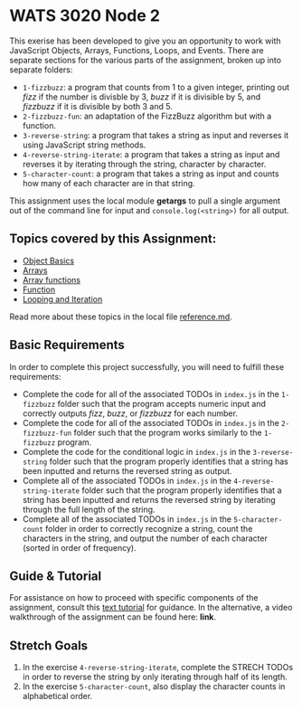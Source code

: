 # WATS 3020 Node 2

This exerise has been developed to give you an opportunity to work with JavaScript Objects, Arrays, Functions, Loops, and Events. There are separate sections for the various parts of the assignment, broken up into separate folders:
* `1-fizzbuzz`: a program that counts from 1 to a given integer, printing out _fizz_ if the number is divisble by 3, _buzz_ if it is divisible by 5, and _fizzbuzz_ if it is divisible by both 3 and 5.
* `2-fizzbuzz-fun`: an adaptation of the FizzBuzz algorithm but with a function.
* `3-reverse-string`: a program that takes a string as input and reverses it using JavaScript string methods.
* `4-reverse-string-iterate`: a program that takes a string as input and reverses it by iterating through the string, character by character.
* `5-character-count`: a program that takes a string as input and counts how many of each character are in that string.

This assignment uses the local module **getargs** to pull a single argument out of the command line for input and `console.log(<string>)` for all output.

## Topics covered by this Assignment:
* [Object Basics](https://developer.mozilla.org/en-US/docs/Learn/JavaScript/Objects/Basics)
* [Arrays](https://developer.mozilla.org/en-US/docs/Learn/JavaScript/First_steps/Arrays)
* [Array functions](https://developer.mozilla.org/en-US/docs/Web/JavaScript/Reference/Global_Objects/Array#Methods)
* [Function](https://developer.mozilla.org/en-US/docs/Web/JavaScript/Guide/Functions)
* [Looping and Iteration](https://developer.mozilla.org/en-US/docs/Web/JavaScript/Guide/Loops_and_iteration)

Read more about these topics in the local file [reference.md](reference.md).

## Basic Requirements
In order to complete this project successfully, you will need to fulfill these requirements:
* Complete the code for all of the associated TODOs in `index.js` in the `1-fizzbuzz` folder such that the program accepts numeric input and correctly outputs _fizz_, _buzz_, or _fizzbuzz_ for each number.
* Complete the code for all of the associated TODOs in `index.js` in the `2-fizzbuzz-fun` folder such that the program works similarly to the `1-fizzbuzz` program.
* Complete the code for the conditional logic in `index.js` in the `3-reverse-string` folder such that the program properly identifies that a string has been inputted and returns the reversed string as output.
* Complete all of the associated TODOs in `index.js` in the `4-reverse-string-iterate` folder such that the program properly identifies that a string has been inputted and returns the reversed string by iterating through the full length of the string.
* Complete all of the associated TODOs in `index.js` in the `5-character-count` folder in order to correctly recognize a string, count the characters in the string, and output the number of each character (sorted in order of frequency).

## Guide & Tutorial
For assistance on how to proceed with specific components of the assignment, consult this [text tutorial](./tutorials.md) for guidance. In the alternative, a video walkthrough of the assignment can be found here: **link**.

## Stretch Goals
1. In the exercise `4-reverse-string-iterate`, complete the STRECH TODOs in order to reverse the string by only iterating through half of its length.
2. In the exercise `5-character-count`, also display the character counts in alphabetical order.